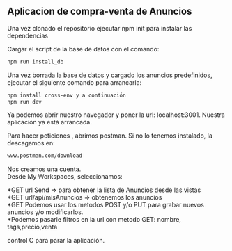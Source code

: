 ## Aplicacion de compra-venta de Anuncios
Una vez clonado el repositorio ejecutar npm init para instalar las dependencias

Cargar el script de la base de datos con el comando:
```sh
npm run install_db
```

Una vez borrada la base de datos y cargado los anuncios predefinidos, ejecutar el siguiente comando para arrancarla:
```sh
npm install cross-env y a continuación
npm run dev 
```

Ya podemos abrir nuestro navegador y poner la url: localhost:3001.
Nuestra aplicación ya está arrancada.

Para hacer peticiones , abrimos postman. Si no lo tenemos instalado, la descagamos en:
```sh
www.postman.com/download
```
Nos creamos una cuenta. \
Desde My Workspaces, seleccionamos:

*GET url Send => para obtener la lista de Anuncios desde las vistas\
*GET url/api/misAnuncios => obtenemos los anuncios \
*GET Podemos usar los metodos POST y/o PUT para grabar nuevos anuncios y/o modificarlos.\
*Podemos pasarle filtros en la url con metodo GET: nombre, tags,precio,venta 



control C para parar la aplicación.
